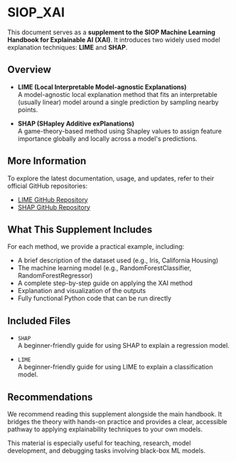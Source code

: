 # SIOP_XAI

This document serves as a **supplement to the SIOP Machine Learning Handbook for Explainable AI (XAI)**. It introduces two widely used model explanation techniques: **LIME** and **SHAP**.

## Overview

- **LIME (Local Interpretable Model-agnostic Explanations)**  
  A model-agnostic local explanation method that fits an interpretable (usually linear) model around a single prediction by sampling nearby points.

- **SHAP (SHapley Additive exPlanations)**  
  A game-theory-based method using Shapley values to assign feature importance globally and locally across a model's predictions.

## More Information

To explore the latest documentation, usage, and updates, refer to their official GitHub repositories:

- [LIME GitHub Repository](https://github.com/marcotcr/lime)
- [SHAP GitHub Repository](https://github.com/shap/shap)

## What This Supplement Includes

For each method, we provide a practical example, including:

- A brief description of the dataset used (e.g., Iris, California Housing)
- The machine learning model (e.g., RandomForestClassifier, RandomForestRegressor)
- A complete step-by-step guide on applying the XAI method
- Explanation and visualization of the outputs
- Fully functional Python code that can be run directly

## Included Files

- `SHAP`  
  A beginner-friendly guide for using SHAP to explain a regression model.

- `LIME`  
  A beginner-friendly guide for using LIME to explain a classification model.

## Recommendations

We recommend reading this supplement alongside the main handbook. It bridges the theory with hands-on practice and provides a clear, accessible pathway to applying explainability techniques to your own models.

This material is especially useful for teaching, research, model development, and debugging tasks involving black-box ML models.
